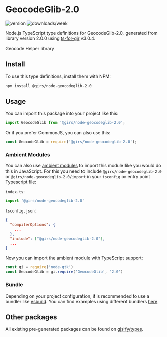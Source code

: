 
# GeocodeGlib-2.0

![version](https://img.shields.io/npm/v/@girs/node-geocodeglib-2.0)
![downloads/week](https://img.shields.io/npm/dw/@girs/node-geocodeglib-2.0)


Node.js TypeScript type definitions for GeocodeGlib-2.0, generated from library version 2.0.0 using [ts-for-gir](https://github.com/gjsify/ts-for-gir) v3.0.4.

Geocode Helper library

## Install

To use this type definitions, install them with NPM:
```bash
npm install @girs/node-geocodeglib-2.0
```

## Usage

You can import this package into your project like this:
```ts
import GeocodeGlib from '@girs/node-geocodeglib-2.0';
```

Or if you prefer CommonJS, you can also use this:
```ts
const GeocodeGlib = require('@girs/node-geocodeglib-2.0');
```

### Ambient Modules

You can also use [ambient modules](https://github.com/gjsify/ts-for-gir/tree/main/packages/cli#ambient-modules) to import this module like you would do this in JavaScript.
For this you need to include `@girs/node-geocodeglib-2.0` or `@girs/node-geocodeglib-2.0/import` in your `tsconfig` or entry point Typescript file:

`index.ts`:
```ts
import '@girs/node-geocodeglib-2.0'
```

`tsconfig.json`:
```json
{
  "compilerOptions": {
    ...
  },
  "include": ["@girs/node-geocodeglib-2.0"],
  ...
}
```

Now you can import the ambient module with TypeScript support: 

```ts
const gi = require('node-gtk')
const GeocodeGlib = gi.require('GeocodeGlib', '2.0')
```


### Bundle

Depending on your project configuration, it is recommended to use a bundler like [esbuild](https://esbuild.github.io/). You can find examples using different bundlers [here](https://github.com/gjsify/ts-for-gir/tree/main/examples).

## Other packages

All existing pre-generated packages can be found on [gjsify/types](https://github.com/gjsify/types).

